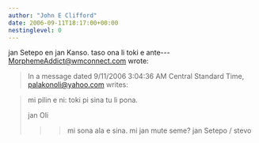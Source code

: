 ```yaml
---
author: "John E Clifford"
date: 2006-09-11T18:17:00+00:00
nestinglevel: 0
---
```

jan Setepo en jan Kanso. taso ona li toki e ante---
 [MorphemeAddict@wmconnect.com](mailto://MorphemeAddict@wmconnect.com) wrote:

> In a message dated 9/11/2006 3:04:36 AM Central Standard Time,
> [palakonoli@yahoo.com](mailto://palakonoli@yahoo.com) writes:

>>> 
> mi pilin e ni: toki pi sina tu li pona.
> 
>> 
> jan Oli
> 
>>> mi sona ala e sina.
>> mi jan mute seme?
>> jan Setepo / stevo
>